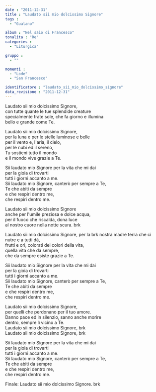 ```yaml
---
date : "2011-12-31"
title : "Laudato sii mio dolcissimo Signore"
tags : 
  - "Gualano"

album : "Nel saio di Francesco"
tonalita : "Re"
categories : 
  - "Liturgica"

gruppo : 
  - ""

momenti : 
  - "Lode"
  - "San Francesco"

identificatore : "laudato_sii_mio_dolcissimo_signore"
data_revisione : "2011-12-31"
---
```

  
  
 Laudato sii mio dolcissimo Signore,   
con tutte quante le tue splendide creature   
specialmente frate sole, che fa giorno e illumina  
bello e grande come Te.  
  
  
  
  
  
  
  
  
 Laudato sii mio dolcissimo Signore,   
per la luna e per le stelle luminose e belle   
per il vento e, l'aria, il cielo,   
per le nubi ed il sereno,   
Tu sostieni tutto il mondo   
e il mondo vive grazie a Te.   
  
  
Sii laudato mio Signore per la vita che mi dai  
per la gioia di trovarti   
tutti i giorni accanto a me.  
Sii laudato mio Signore, canterò per sempre a Te,   
Te che abiti da sempre   
e che respiri dentro me,    
che respiri dentro me.    
  
  
 Laudato sii mio dolcissimo Signore   
anche per l'umile preziosa e dolce acqua,   
per il fuoco che riscalda, dona luce   
al nostro cuore nella notte scura. brk      
  
  
 Laudato sii mio dolcissimo Signore, per la brk nostra madre terra che ci nutre e a tutti dà,   
frutti e ori, colorati dei colori della vita,   
quella vita che da sempre,   
che da sempre esiste grazie a Te.   
  
  
Sii laudato mio Signore per la vita che mi dai  
per la gioia di trovarti   
tutti i giorni accanto a me.  
Sii laudato mio Signore, canterò per sempre a Te,   
Te che abiti da sempre   
e che respiri dentro me,    
che respiri dentro me.    
  
  
 Laudato sii mio dolcissimo Signore,    
per quelli che perdonano per il tuo amore.   
Danno pace ed in silenzio, sanno anche morire   
dentro, sempre lì vicino a Te.  
Laudato sii mio dolcissimo Signore, brk    
 Laudato sii mio dolcissimo Signore, brk    
  
  
Sii laudato mio Signore per la vita che mi dai  
per la gioia di trovarti   
tutti i giorni accanto a me.  
Sii laudato mio Signore, canterò per sempre a Te,   
Te che abiti da sempre   
e che respiri dentro me,    
che respiri dentro me.     
  
  
Finale: Laudato sii mio dolcissimo Signore. brk    
  
  
  
